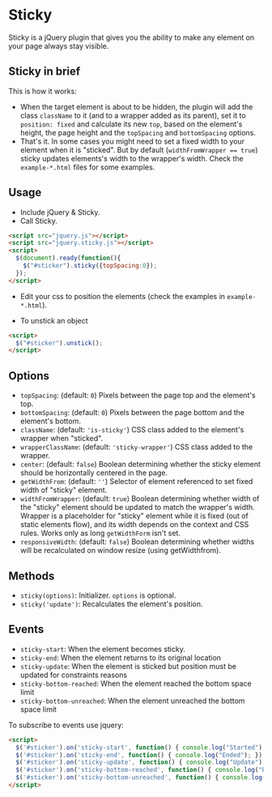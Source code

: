 # Sticky

Sticky is a jQuery plugin that gives you the ability to make any element on your page always stay visible.

## Sticky in brief

This is how it works:

- When the target element is about to be hidden, the plugin will add the class `className` to it (and to a wrapper added as its parent), set it to `position: fixed` and calculate its new `top`, based on the element's height, the page height and the `topSpacing` and `bottomSpacing` options.
- That's it. 
In some cases you might need to set a fixed width to your element when it is "sticked".
But by default (`widthFromWrapper == true`) sticky updates elements's width to the wrapper's width.
Check the `example-*.html` files for some examples.

## Usage

- Include jQuery & Sticky.
- Call Sticky.

```html
<script src="jquery.js"></script>
<script src="jquery.sticky.js"></script>
<script>
  $(document).ready(function(){
    $("#sticker").sticky({topSpacing:0});
  });
</script>
```

- Edit your css to position the elements (check the examples in `example-*.html`).

- To unstick an object

```html
<script>
  $("#sticker").unstick();
</script>
```

## Options

- `topSpacing`: (default: `0`) Pixels between the page top and the element's top.
- `bottomSpacing`: (default: `0`) Pixels between the page bottom and the element's bottom.
- `className`: (default: `'is-sticky'`) CSS class added to the element's wrapper when "sticked".
- `wrapperClassName`: (default: `'sticky-wrapper'`) CSS class added to the wrapper.
- `center`: (default: `false`) Boolean determining whether the sticky element should be horizontally centered in the page.
- `getWidthFrom`: (default: `''`) Selector of element referenced to set fixed width of "sticky" element.
- `widthFromWrapper`: (default: `true`) Boolean determining whether width of the "sticky" element should be updated to match the wrapper's width. Wrapper is a placeholder for "sticky" element while it is fixed (out of static elements flow), and its width depends on the context and CSS rules. Works only as long `getWidthForm` isn't set.
- `responsiveWidth`: (default: `false`) Boolean determining whether widths will be recalculated on window resize (using getWidthfrom).

## Methods

- `sticky(options)`: Initializer. `options` is optional.
- `sticky('update')`: Recalculates the element's position.

## Events

- `sticky-start`: When the element becomes sticky.
- `sticky-end`: When the element returns to its original location
- `sticky-update`: When the element is sticked but position must be updated for constraints reasons
- `sticky-bottom-reached`: When the element reached the bottom space limit
- `sticky-bottom-unreached`: When the element unreached the bottom space limit

To subscribe to events use jquery:

```html
<script>
  $('#sticker').on('sticky-start', function() { console.log("Started"); });
  $('#sticker').on('sticky-end', function() { console.log("Ended"); });
  $('#sticker').on('sticky-update', function() { console.log("Update"); });
  $('#sticker').on('sticky-bottom-reached', function() { console.log("Bottom reached"); });
  $('#sticker').on('sticky-bottom-unreached', function() { console.log("Bottom unreached"); });
</script>
```
